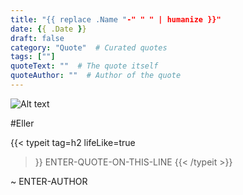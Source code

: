 ```yaml
---
title: "{{ replace .Name "-" " " | humanize }}"
date: {{ .Date }}
draft: false
category: "Quote"  # Curated quotes
tags: [""]
quoteText: ""  # The quote itself
quoteAuthor: ""  # Author of the quote
---
```

![Alt text](/img/quote/QUOTE-IMAGE)

#Eller

{{< typeit 
  tag=h2
  lifeLike=true
>}}
ENTER-QUOTE-ON-THIS-LINE
{{< /typeit >}}

~ ENTER-AUTHOR
